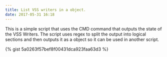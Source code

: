 ```yaml
---
title: List VSS writers in a object.
date: 2017-05-31 16:18
---
```



This is a simple script that uses the CMD command that outputs the state of the VSS Writers. The script uses regex to split the output into logical sections and then outputs it as a object so it can be used in another script.
<!--more--> 
{% gist 5a0263f57bef8f00431dca923faa63d3 %}

